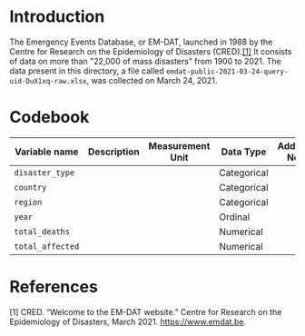 # Introduction

The Emergency Events Database, or EM-DAT, launched in 1988 by the Centre for Research on the Epidemiology of Disasters (CRED).[[1]](#1) It consists of data on more than "22,000 of mass disasters" from 1900 to 2021. The data present in this directory, a file called `emdat-public-2021-03-24-query-uid-DuX1xq-raw.xlsx`, was collected on March 24, 2021.


# Codebook

| Variable name   | Description | Measurement Unit | Data Type   | Additional Notes |
|-----------------|-------------|------------------|-----------  |------------------|
| `disaster_type` |             |                  | Categorical |                  |
| `country`       |             |                  | Categorical |                  |
| `region`        |             |                  | Categorical |                  |
| `year`          |             |                  | Ordinal     |                  |
| `total_deaths`  |             |                  | Numerical   |                  |
| `total_affected`|             |                  | Numerical   |                  |



# References

<a id = "1">[1]</a>
CRED. “Welcome to the EM-DAT website.” Centre for Research on the Epidemiology of Disasters, March 2021. https://www.emdat.be.
